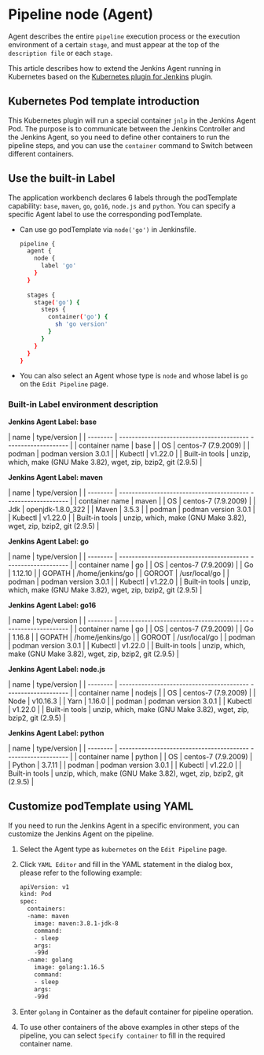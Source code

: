 # Pipeline node (Agent)

Agent describes the entire `pipeline` execution process or the execution environment of a certain `stage`, and must appear at the top of the `description file` or each `stage`.

This article describes how to extend the Jenkins Agent running in Kubernetes based on the [Kubernetes plugin for Jenkins](https://plugins.jenkins.io/kubernetes/) plugin.

## Kubernetes Pod template introduction

This Kubernetes plugin will run a special container `jnlp` in the Jenkins Agent Pod. The purpose is to communicate between the Jenkins Controller and the Jenkins Agent, so you need to define other containers to run the pipeline steps, and you can use the `container` command to Switch between different containers.

## Use the built-in Label

The application workbench declares 6 labels through the podTemplate capability: `base`, `maven`, `go`, `go16`, `node.js` and `python`. You can specify a specific Agent label to use the corresponding podTemplate.

- Can use go podTemplate via `node('go')` in Jenkinsfile.

    ```bash
    pipeline {
      agent {
        node {
          label 'go'
        }
      }
      
      stages {
        stage('go') {
          steps {
            container('go') {
              sh 'go version'
            }
          }
        }
      }
    }
    ```

- You can also select an Agent whose type is `node` and whose label is `go` on the `Edit Pipeline` page.

    <!--![]()screenshots-->

### Built-in Label environment description

**Jenkins Agent Label: base**

| name | type/version |
| -------- | ----------------------------------------- -------------------- |
| container name | base |
| OS | centos-7 (7.9.2009) |
| podman | podman version 3.0.1 |
| Kubectl | v1.22.0 |
| Built-in tools | unzip, which, make (GNU Make 3.82), wget, zip, bzip2, git (2.9.5) |

**Jenkins Agent Label: maven**

| name | type/version |
| -------- | ----------------------------------------- -------------------- |
| container name | maven |
| OS | centos-7 (7.9.2009) |
| Jdk | openjdk-1.8.0_322 |
| Maven | 3.5.3 |
| podman | podman version 3.0.1 |
| Kubectl | v1.22.0 |
| Built-in tools | unzip, which, make (GNU Make 3.82), wget, zip, bzip2, git (2.9.5) |

**Jenkins Agent Label: go**

| name | type/version |
| -------- | ----------------------------------------- -------------------- |
| container name | go |
| OS | centos-7 (7.9.2009) |
| Go | 1.12.10 |
| GOPATH | /home/jenkins/go |
| GOROOT | /usr/local/go |
| podman | podman version 3.0.1 |
| Kubectl | v1.22.0 |
| Built-in tools | unzip, which, make (GNU Make 3.82), wget, zip, bzip2, git (2.9.5) |

**Jenkins Agent Label: go16**

| name | type/version |
| -------- | ----------------------------------------- -------------------- |
| container name | go |
| OS | centos-7 (7.9.2009) |
| Go | 1.16.8 |
| GOPATH | /home/jenkins/go |
| GOROOT | /usr/local/go |
| podman | podman version 3.0.1 |
| Kubectl | v1.22.0 |
| Built-in tools | unzip, which, make (GNU Make 3.82), wget, zip, bzip2, git (2.9.5) |

**Jenkins Agent Label: node.js**

| name | type/version |
| -------- | ----------------------------------------- -------------------- |
| container name | nodejs |
| OS | centos-7 (7.9.2009) |
| Node | v10.16.3 |
| Yarn | 1.16.0 |
| podman | podman version 3.0.1 |
| Kubectl | v1.22.0 |
| Built-in tools | unzip, which, make (GNU Make 3.82), wget, zip, bzip2, git (2.9.5) |

**Jenkins Agent Label: python**

| name | type/version |
| -------- | ----------------------------------------- -------------------- |
| container name | python |
| OS | centos-7 (7.9.2009) |
| Python | 3.7.11 |
| podman | podman version 3.0.1 |
| Kubectl | v1.22.0 |
| Built-in tools | unzip, which, make (GNU Make 3.82), wget, zip, bzip2, git (2.9.5) |

## Customize podTemplate using YAML

If you need to run the Jenkins Agent in a specific environment, you can customize the Jenkins Agent on the pipeline.

1. Select the Agent type as `kubernetes` on the `Edit Pipeline` page.

    <!--![]()screenshots-->

2. Click `YAML Editor` and fill in the YAML statement in the dialog box, please refer to the following example:

    ```bash
    apiVersion: v1
    kind: Pod
    spec:
      containers:
      -name: maven
        image: maven:3.8.1-jdk-8
        command:
        - sleep
        args:
        -99d
      -name: golang
        image: golang:1.16.5
        command:
        - sleep
        args:
        -99d
      ```

3. Enter `golang` in Container as the default container for pipeline operation.

    <!--![]()screenshots-->

4. To use other containers of the above examples in other steps of the pipeline, you can select `Specify container` to fill in the required container name.

    <!--![]()screenshots-->